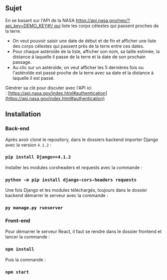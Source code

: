 <h2>Sujet</h2>

<span> En se basant sur l'API de la NASA https://api.nasa.gov/neo/?api_key=DEMO_KEY#!/ qui liste les corps célestes qui passent proches de la terre.</span>

<ul>

<li>On veut pouvoir saisir une date de début et de fin et afficher une liste des corps célestes qui passent près de la terre entre ces dates.</li>
<li>Pour chaque astéroïde de la liste, afficher son nom, sa taille estimée, la distance à laquelle il passe de la terre et la date de son prochain passage.</li>
<li>Au clic sur un astéroïde, on veut afficher les 5 dernières fois ou l'astéroïde est passé proche de la terre avec sa date et la distance à laquelle il est passé.</li>

</ul>

<span>Générer sa clé pour discuter avec l'API ici : [https://api.nasa.gov/index.html#authentication](https://api.nasa.gov/index.html#authentication)</span>

<h2>Installation</h2>

<h3>Back-end</h3>

<span>Après avoir cloné le repository, dans le dossiers backend importer Django avec la version `4.1.2` :</span>

### `pip install Django==4.1.2`

<span>Installer les modules corsheaders et requests avec la commande :</span>

### `python -m pip install django-cors-headers requests`

<span>Une fois Django et les modules téléchargés, toujours dans le dossier backend démarrer le serveur avec la commande :</span>

### `py manage.py runserver`

<h3>Front-end</h3>

<span>Pour démarrer le serveur React, il faut se rendre dans le dossier frontend et lancer la commande :</span>

### `npm install`

Puis la commande :

### `npm start`

